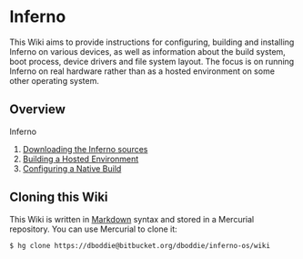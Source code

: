 # Inferno

This Wiki aims to provide instructions for configuring, building and installing Inferno on various devices, as
well as information about the build system, boot process, device drivers and file system layout. The focus is on running Inferno on real hardware rather than as a hosted environment on some other operating system.

## Overview

Inferno 

1. [Downloading the Inferno sources](Downloading)
1. [Building a Hosted Environment](BuildingHostedInferno)
1. [Configuring a Native Build](ConfiguringNative)

## Cloning this Wiki

This Wiki is written in [Markdown](http://daringfireball.net/projects/markdown/) syntax and stored in a Mercurial repository. You can use Mercurial to clone it:
```
$ hg clone https://dboddie@bitbucket.org/dboddie/inferno-os/wiki
```